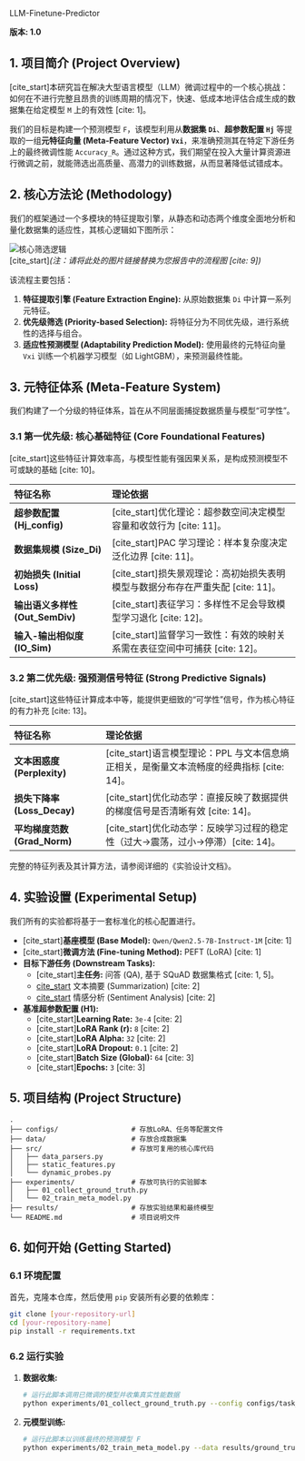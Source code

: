 LLM-Finetune-Predictor

**版本: 1.0**

## 1. 项目简介 (Project Overview)

[cite_start]本研究旨在解决大型语言模型（LLM）微调过程中的一个核心挑战：如何在不进行完整且昂贵的训练周期的情况下，快速、低成本地评估合成生成的数据集在给定模型 `M` 上的有效性 [cite: 1]。

我们的目标是构建一个预测模型 `F`，该模型利用从**数据集 `Di`**、**超参数配置 `Hj`** 等提取的一组**元特征向量 (Meta-Feature Vector) `Vxi`**，来准确预测其在特定下游任务上的最终微调性能 `Accuracy_R`。通过这种方式，我们期望在投入大量计算资源进行微调之前，就能筛选出高质量、高潜力的训练数据，从而显著降低试错成本。

## 2. 核心方法论 (Methodology)

我们的框架通过一个多模块的特征提取引擎，从静态和动态两个维度全面地分析和量化数据集的适应性，其核心逻辑如下图所示：

![核心筛选逻辑](https://i.imgur.com/your-image-link-for-core-logic.png)  
[cite_start]*(注：请将此处的图片链接替换为您报告中的流程图 [cite: 9])*

该流程主要包括：
1.  **特征提取引擎 (Feature Extraction Engine):** 从原始数据集 `Di` 中计算一系列元特征。
2.  **优先级筛选 (Priority-based Selection):** 将特征分为不同优先级，进行系统性的选择与组合。
3.  **适应性预测模型 (Adaptability Prediction Model):** 使用最终的元特征向量 `Vxi` 训练一个机器学习模型（如 LightGBM），来预测最终性能。

## 3. 元特征体系 (Meta-Feature System)

我们构建了一个分级的特征体系，旨在从不同层面捕捉数据质量与模型“可学性”。

### 3.1 第一优先级: 核心基础特征 (Core Foundational Features)
[cite_start]这些特征计算效率高，与模型性能有强因果关系，是构成预测模型不可或缺的基础 [cite: 10]。

| 特征名称 | 理论依据 |
| :--- | :--- |
| **超参数配置 (Hj_config)** | [cite_start]优化理论：超参数空间决定模型容量和收敛行为 [cite: 11]。 |
| **数据集规模 (Size_Di)** | [cite_start]PAC 学习理论：样本复杂度决定泛化边界 [cite: 11]。 |
| **初始损失 (Initial Loss)** | [cite_start]损失景观理论：高初始损失表明模型与数据分布存在严重失配 [cite: 11]。 |
| **输出语义多样性 (Out_SemDiv)** | [cite_start]表征学习：多样性不足会导致模型学习退化 [cite: 12]。 |
| **输入-输出相似度 (IO_Sim)** | [cite_start]监督学习一致性：有效的映射关系需在表征空间中可捕获 [cite: 12]。 |

### 3.2 第二优先级: 强预测信号特征 (Strong Predictive Signals)
[cite_start]这些特征计算成本中等，能提供更细致的“可学性”信号，作为核心特征的有力补充 [cite: 13]。

| 特征名称 | 理论依据 |
| :--- | :--- |
| **文本困惑度 (Perplexity)** | [cite_start]语言模型理论：PPL 与文本信息熵正相关，是衡量文本流畅度的经典指标 [cite: 14]。 |
| **损失下降率 (Loss_Decay)** | [cite_start]优化动态学：直接反映了数据提供的梯度信号是否清晰有效 [cite: 14]。 |
| **平均梯度范数 (Grad_Norm)** | [cite_start]优化动态学：反映学习过程的稳定性（过大→震荡，过小→停滞）[cite: 14]。 |

完整的特征列表及其计算方法，请参阅详细的《实验设计文档》。

## 4. 实验设置 (Experimental Setup)

我们所有的实验都将基于一套标准化的核心配置进行。

* [cite_start]**基座模型 (Base Model):** `Qwen/Qwen2.5-7B-Instruct-1M` [cite: 1]
* [cite_start]**微调方法 (Fine-tuning Method):** PEFT (LoRA) [cite: 1]
* **目标下游任务 (Downstream Tasks):**
    * [cite_start]**主任务:** 问答 (QA), 基于 SQuAD 数据集格式 [cite: 1, 5]。
    * [cite_start](待扩展) 文本摘要 (Summarization) [cite: 2]
    * [cite_start](待扩展) 情感分析 (Sentiment Analysis) [cite: 2]
* **基准超参数配置 (H1):**
    * [cite_start]**Learning Rate:** `3e-4` [cite: 2]
    * [cite_start]**LoRA Rank (r):** `8` [cite: 2]
    * [cite_start]**LoRA Alpha:** `32` [cite: 2]
    * [cite_start]**LoRA Dropout:** `0.1` [cite: 2]
    * [cite_start]**Batch Size (Global):** `64` [cite: 3]
    * [cite_start]**Epochs:** `3` [cite: 3]

## 5. 项目结构 (Project Structure)

```
.
├── configs/                  # 存放LoRA、任务等配置文件
├── data/                     # 存放合成数据集
├── src/                      # 存放可复用的核心库代码
│   ├── data_parsers.py
│   ├── static_features.py
│   └── dynamic_probes.py
├── experiments/              # 存放可执行的实验脚本
│   ├── 01_collect_ground_truth.py
│   └── 02_train_meta_model.py
├── results/                  # 存放实验结果和最终模型
└── README.md                 # 项目说明文件
```

## 6. 如何开始 (Getting Started)

### 6.1 环境配置
首先，克隆本仓库，然后使用 `pip` 安装所有必要的依赖库：
```bash
git clone [your-repository-url]
cd [your-repository-name]
pip install -r requirements.txt
```

### 6.2 运行实验
1.  **数据收集:**
    ```bash
    # 运行此脚本调用已微调的模型并收集真实性能数据
    python experiments/01_collect_ground_truth.py --config configs/task_configs.json
    ```
2.  **元模型训练:**
    ```bash
    # 运行此脚本以训练最终的预测模型 F
    python experiments/02_train_meta_model.py --data results/ground_truth_data.csv
    ```
